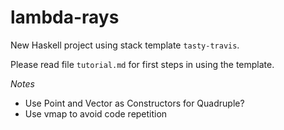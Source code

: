 lambda-rays
==========

New Haskell project using stack template `tasty-travis`.

Please read file `tutorial.md` for first steps in using the template.

*Notes*

* Use Point and Vector as Constructors for Quadruple?
* Use vmap to avoid code repetition


